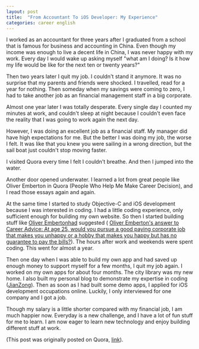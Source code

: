 ```yaml
---
layout: post
title:  "From Accountant To iOS Developer: My Experience"
categories: career english
---
```


I worked as an accountant for three years after I graduated from a school that is famous for business and accounting in China. Even though my income was enough to live a decent life in China, I was never happy with my work. Every day I would wake up asking myself "what am I doing? Is it how my life would be like for the next ten or twenty years?"

Then two years later I quit my job. I couldn't stand it anymore. It was no surprise that my parents and friends were shocked. I travelled, read for a year for nothing. Then someday when my savings were coming to zero, I had to take another job as an financial management staff in a big corporate.

Almost one year later I was totally desperate. Every single day I counted my minutes at work, and couldn't sleep at night because I couldn't even face the reality that I was going to work again the next day.

However, I was doing an excellent job as a financial staff. My manager did have high expectations for me. But the better I was doing my job, the worse I felt. It was like that you knew you were sailing in a wrong direction, but the sail boat just couldn't stop moving faster.

I visited Quora every time I felt I couldn't breathe. And then I jumped into the water.

Another door opened underwater. I learned a lot from great people like Oliver Emberton in Quora (People Who Help Me Make Career Decision), and I read those essays again and again.

At the same time I started to study Objective-C and iOS development because I was interested in coding. I had a little coding experience, only sufficient enough for building my own website. So then I started building stuff like [Oliver Embertonhad](https://www.quora.com/Oliver-Emberton) suggested ( [Oliver Emberton's answer to Career Advice: At age 25, would you pursue a good paying corporate job that makes you unhappy or a hobby that makes you happy but has no guarantee to pay the bills?](https://www.quora.com/Career-Advice/At-age-25-would-you-pursue-a-good-paying-corporate-job-that-makes-you-unhappy-or-a-hobby-that-makes-you-happy-but-has-no-guarantee-to-pay-the-bills/answer/Oliver-Emberton)). The hours after work and weekends were spent coding. This went for almost a year.

Then one day when I was able to build my own app and had saved up enough money to support myself for a few months, I quit my job again. I worked on my own apps for about four months. The city library was my new home. I also built my personal blog to demonstrate my expertise in coding ([JianZong](http://www.haojianzong.com)). Then as soon as I had built some demo apps, I applied for iOS development occupations online. Luckily, I only interviewed for one company and I got a job.

Though my salary is a little shorter compared with my financial job, I am much happier now. Everyday is a new challenge, and I have a lot of fun stuff for me to learn. I am now eager to learn new technology and enjoy building different stuff at work.

(This post was originally posted on Quora,
[link](http://www.quora.com/What-was-the-best-part-of-2013-in-your-opinion)).
